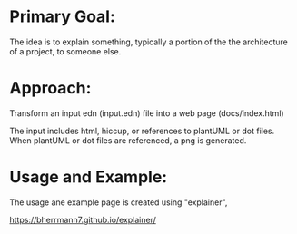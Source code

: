 
# Primary Goal:

The idea is to explain something, typically a portion of the the
architecture of a project, to someone else.

# Approach:

Transform an input edn (input.edn) file into a web page
(docs/index.html)

The input includes html, hiccup, or references to plantUML or dot files.
When plantUML or dot files are referenced, a png is generated.

# Usage and Example:

The usage ane example page is created using "explainer",

https://bherrmann7.github.io/explainer/

